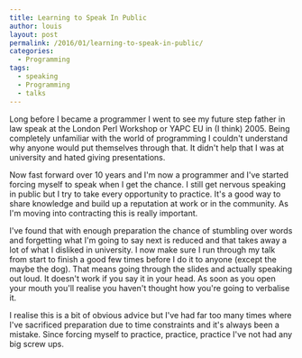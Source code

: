 ```yaml
---
title: Learning to Speak In Public
author: louis
layout: post
permalink: /2016/01/learning-to-speak-in-public/
categories:
  - Programming
tags:
  - speaking
  - Programming
  - talks
---
```

Long before I became a programmer I went to see my future step father in law speak at the London Perl Workshop or YAPC EU in (I think) 2005. Being completely unfamiliar with the world of programming I couldn't understand why anyone would put themselves through that. It didn't help that I was at university and hated giving presentations.

Now fast forward over 10 years and I'm now a programmer and I've started forcing myself to speak when I get the chance. I still get nervous speaking in public but I try to take every opportunity to practice. It's a good way to share knowledge and build up a reputation at work or in the community. As I'm moving into contracting this is really important.

I've found that with enough preparation the chance of stumbling over words and forgetting what I'm going to say next is reduced and that takes away a lot of what I disliked in university. I now make sure I run through my talk from start to finish a good few times before I do it to anyone (except the maybe the dog). That means going through the slides and actually speaking out loud. It doesn't work if you say it in your head. As soon as you open your mouth you'll realise you haven't thought how you're going to verbalise it. 

I realise this is a bit of obvious advice but I've had far too many times where I've sacrificed preparation due to time constraints and it's always been a mistake. Since forcing myself to practice, practice, practice I've not had any big screw ups.
